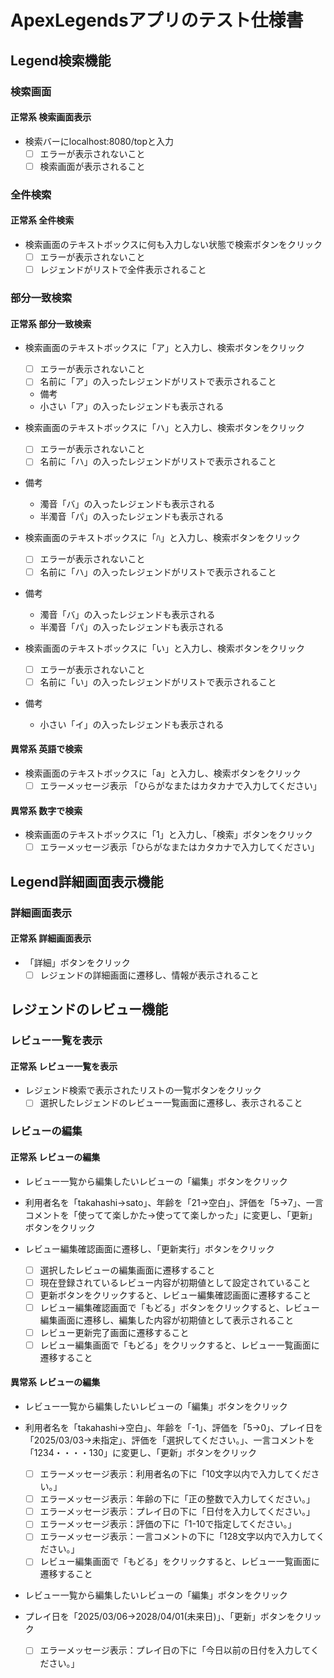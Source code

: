 # ApexLegendsアプリのテスト仕様書

## Legend検索機能
### 検索画面
#### 正常系 検索画面表示
 - 検索バーにlocalhost:8080/topと入力
   * [ ] エラーが表示されないこと
   * [ ] 検索画面が表示されること  

### 全件検索
#### 正常系 全件検索
 - 検索画面のテキストボックスに何も入力しない状態で検索ボタンをクリック
   * [ ] エラーが表示されないこと
   * [ ] レジェンドがリストで全件表示されること  

### 部分一致検索
#### 正常系 部分一致検索
 - 検索画面のテキストボックスに「ア」と入力し、検索ボタンをクリック
   * [ ] エラーが表示されないこと
   * [ ] 名前に「ア」の入ったレジェンドがリストで表示されること  
   -  備考
     - 小さい「ア」の入ったレジェンドも表示される  

 - 検索画面のテキストボックスに「ハ」と入力し、検索ボタンをクリック  
   * [ ] エラーが表示されないこと
   * [ ] 名前に「ハ」の入ったレジェンドがリストで表示されること  

  -  備考
     - 濁音「バ」の入ったレジェンドも表示される
     - 半濁音「パ」の入ったレジェンドも表示される  

 - 検索画面のテキストボックスに「ﾊ」と入力し、検索ボタンをクリック  
   * [ ] エラーが表示されないこと
   * [ ] 名前に「ハ」の入ったレジェンドがリストで表示されること  

  -  備考
     - 濁音「バ」の入ったレジェンドも表示される
     - 半濁音「パ」の入ったレジェンドも表示される  

 - 検索画面のテキストボックスに「い」と入力し、検索ボタンをクリック
   * [ ] エラーが表示されないこと
   * [ ] 名前に「い」の入ったレジェンドがリストで表示されること  

  -  備考
     - 小さい「イ」の入ったレジェンドも表示される  

#### 異常系 英語で検索
 - 検索画面のテキストボックスに「a」と入力し、検索ボタンをクリック
   * [ ] エラーメッセージ表示 「ひらがなまたはカタカナで入力してください」  

#### 異常系 数字で検索
 - 検索画面のテキストボックスに「1」と入力し、「検索」ボタンをクリック
   * [ ] エラーメッセージ表示「ひらがなまたはカタカナで入力してください」  

## Legend詳細画面表示機能
### 詳細画面表示
#### 正常系 詳細画面表示
 - 「詳細」ボタンをクリック
   * [ ] レジェンドの詳細画面に遷移し、情報が表示されること  

## レジェンドのレビュー機能
### レビュー一覧を表示 
#### 正常系 レビュー一覧を表示 
 - レジェンド検索で表示されたリストの一覧ボタンをクリック
   * [ ] 選択したレジェンドのレビュー一覧画面に遷移し、表示されること  

### レビューの編集
#### 正常系 レビューの編集
 - レビュー一覧から編集したいレビューの「編集」ボタンをクリック
 - 利用者名を「takahashi→sato」、年齢を「21→空白」、評価を「5→7」、一言コメントを「使ってて楽しかた→使ってて楽しかった」に変更し、「更新」ボタンをクリック
 - レビュー編集確認画面に遷移し、「更新実行」ボタンをクリック

   * [ ] 選択したレビューの編集画面に遷移すること
   * [ ] 現在登録されているレビュー内容が初期値として設定されていること
   * [ ] 更新ボタンをクリックすると、レビュー編集確認画面に遷移すること
   * [ ] レビュー編集確認画面で「もどる」ボタンをクリックすると、レビュー編集画面に遷移し、編集した内容が初期値として表示されること
   * [ ] レビュー更新完了画面に遷移すること
   * [ ] レビュー編集画面で「もどる」をクリックすると、レビュー一覧画面に遷移すること
  
#### 異常系 レビューの編集
 - レビュー一覧から編集したいレビューの「編集」ボタンをクリック
 - 利用者名を「takahashi→空白」、年齢を「-1」、評価を「5→0」、プレイ日を「2025/03/03→未指定」、評価を「選択してください。」、一言コメントを「1234・・・・130」に変更し、「更新」ボタンをクリック

   * [ ] エラーメッセージ表示：利用者名の下に「10文字以内で入力してください。」
   * [ ] エラーメッセージ表示：年齢の下に「正の整数で入力してください。」
   * [ ] エラーメッセージ表示：プレイ日の下に「日付を入力してください。」
   * [ ] エラーメッセージ表示：評価の下に「1-10で指定してください。」
   * [ ] エラーメッセージ表示：一言コメントの下に「128文字以内で入力してください。」
   * [ ] レビュー編集画面で「もどる」をクリックすると、レビュー一覧画面に遷移すること  

 - レビュー一覧から編集したいレビューの「編集」ボタンをクリック
 - プレイ日を「2025/03/06→2028/04/01(未来日)」、「更新」ボタンをクリック  
   * [ ] エラーメッセージ表示：プレイ日の下に「今日以前の日付を入力してください。」